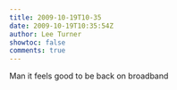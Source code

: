 ```yaml
---
title: 2009-10-19T10-35
date: 2009-10-19T10:35:54Z
author: Lee Turner
showtoc: false
comments: true
---
```


Man it feels good to be back on broadband

